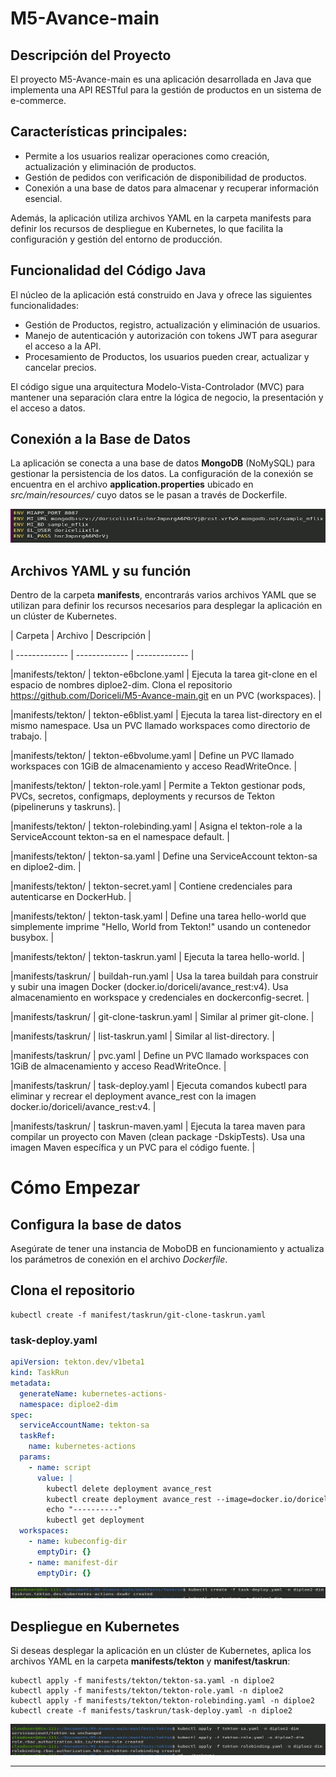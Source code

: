 # M5-Avance-main
## Descripción del Proyecto

El proyecto M5-Avance-main es una aplicación desarrollada en Java que implementa una API RESTful para la gestión de productos en un sistema de e-commerce.

## Características principales:
- Permite a los usuarios realizar operaciones como creación, actualización y eliminación de productos.
- Gestión de pedidos con verificación de disponibilidad de productos.
- Conexión a una base de datos para almacenar y recuperar información esencial.

Además, la aplicación utiliza archivos YAML en la carpeta manifests para definir los recursos de despliegue en Kubernetes, lo que facilita la configuración y gestión del entorno de producción.

## Funcionalidad del Código Java
El núcleo de la aplicación está construido en Java y ofrece las siguientes funcionalidades:

- Gestión de Productos, registro, actualización y eliminación de usuarios.
- Manejo de autenticación y autorización con tokens JWT para asegurar el acceso a la API.
- Procesamiento de Productos, los usuarios pueden crear, actualizar y cancelar precios.

El código sigue una arquitectura Modelo-Vista-Controlador (MVC) para mantener una separación clara entre la lógica de negocio, la presentación y el acceso a datos.

## Conexión a la Base de Datos
La aplicación se conecta a una base de datos **MongoDB** (NoMySQL) para gestionar la persistencia de los datos. La configuración de la conexión se encuentra en el archivo **application.properties** ubicado en *src/main/resources/* cuyo datos se le pasan a través de Dockerfile.

![Dockerfile](../_resources/Dockerfile-mongodb.JPG)

## Archivos YAML y su función
Dentro de la carpeta **manifests**, encontrarás varios archivos YAML que se utilizan para definir los recursos necesarios para desplegar la aplicación en un clúster de Kubernetes.

|  Carpeta  |  Archivo   | Descripción  |

| ------------- | ------------- | ------------- |

|manifests/tekton/ | tekton-e6bclone.yaml | Ejecuta la tarea git-clone en el espacio de nombres diploe2-dim. Clona el repositorio https://github.com/Doriceli/M5-Avance-main.git en un PVC (workspaces). |

|manifests/tekton/ | tekton-e6blist.yaml | Ejecuta la tarea list-directory en el mismo namespace. Usa un PVC llamado workspaces como directorio de trabajo. |

|manifests/tekton/ | tekton-e6bvolume.yaml | Define un PVC llamado workspaces con 1GiB de almacenamiento y acceso ReadWriteOnce. |

|manifests/tekton/ | tekton-role.yaml | Permite a Tekton gestionar pods, PVCs, secretos, configmaps, deployments y recursos de Tekton (pipelineruns y taskruns). |

|manifests/tekton/ | tekton-rolebinding.yaml | Asigna el tekton-role a la ServiceAccount tekton-sa en el namespace default. |

|manifests/tekton/ | tekton-sa.yaml | Define una ServiceAccount tekton-sa en diploe2-dim. |

|manifests/tekton/ | tekton-secret.yaml | Contiene credenciales para autenticarse en DockerHub. |

|manifests/tekton/ | tekton-task.yaml | Define una tarea hello-world que simplemente imprime "Hello, World from Tekton!" usando un contenedor busybox. |

|manifests/tekton/ | tekton-taskrun.yaml | Ejecuta la tarea hello-world. |

|manifests/taskrun/ | buildah-run.yaml | Usa la tarea buildah para construir y subir una imagen Docker (docker.io/doriceli/avance_rest:v4). Usa almacenamiento en workspace y credenciales en dockerconfig-secret. |

|manifests/taskrun/ | git-clone-taskrun.yaml | Similar al primer git-clone. |

|manifests/taskrun/ | list-taskrun.yaml | Similar al list-directory. |

|manifests/taskrun/ | pvc.yaml | Define un PVC llamado workspaces con 1GiB de almacenamiento y acceso ReadWriteOnce. |

|manifests/taskrun/ | task-deploy.yaml | Ejecuta comandos kubectl para eliminar y recrear el deployment avance_rest con la imagen docker.io/doriceli/avance_rest:v4. |

|manifests/taskrun/ | taskrun-maven.yaml | Ejecuta la tarea maven para compilar un proyecto con Maven (clean package -DskipTests). Usa una imagen Maven específica y un PVC para el código fuente. |

# Cómo Empezar

## Configura la base de datos
Asegúrate de tener una instancia de MoboDB en funcionamiento y actualiza los parámetros de conexión en el archivo *Dockerfile*.

## Clona el repositorio
```
kubectl create -f manifest/taskrun/git-clone-taskrun.yaml
```
### task-deploy.yaml
```yaml
apiVersion: tekton.dev/v1beta1
kind: TaskRun
metadata:
  generateName: kubernetes-actions-
  namespace: diploe2-dim
spec:
  serviceAccountName: tekton-sa
  taskRef:
    name: kubernetes-actions
  params:
    - name: script
      value: |
        kubectl delete deployment avance_rest
        kubectl create deployment avance_rest --image=docker.io/doriceli/avance_rest:v4
        echo "----------"
        kubectl get deployment
  workspaces:
    - name: kubeconfig-dir
      emptyDir: {}
    - name: manifest-dir
      emptyDir: {}
```
![task-deploy](../_resources/Ejecucion-Task-Deploy.JPG)

## Despliegue en Kubernetes

Si deseas desplegar la aplicación en un clúster de Kubernetes, aplica los archivos YAML en la carpeta **manifests/tekton** y **manifest/taskrun**:

```
kubectl apply -f manifests/tekton/tekton-sa.yaml -n diploe2
kubectl apply -f manifests/tekton/tekton-role.yaml -n diploe2
kubectl apply -f manifests/tekton/tekton-rolebinding.yaml -n diploe2
kubectl create -f manifests/taskrun/task-deploy.yaml -n diploe2
```
![Orden de ejecución](../_resources/Ejecucion-Tekton-SA-ROLE-RB.JPG)


--------------------------------------------------------------------
